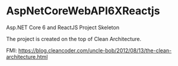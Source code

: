# AspNetCoreWebAPI6XReactjs

Asp.NET Core 6 and ReactJS Project Skeleton

The project is created on the top of Clean Architecture. 

FMI: https://blog.cleancoder.com/uncle-bob/2012/08/13/the-clean-architecture.html
